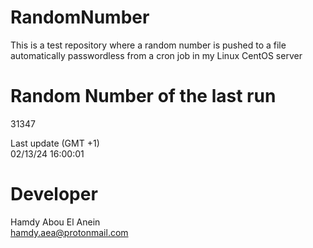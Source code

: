 # RandomNumber    
This is a test repository where a random number is pushed to a file automatically passwordless from a cron job in my Linux CentOS server    
# Random Number of the last run   
31347
      
Last update (GMT +1)    
02/13/24 16:00:01
# Developer    
Hamdy Abou El Anein   
hamdy.aea@protonmail.com
